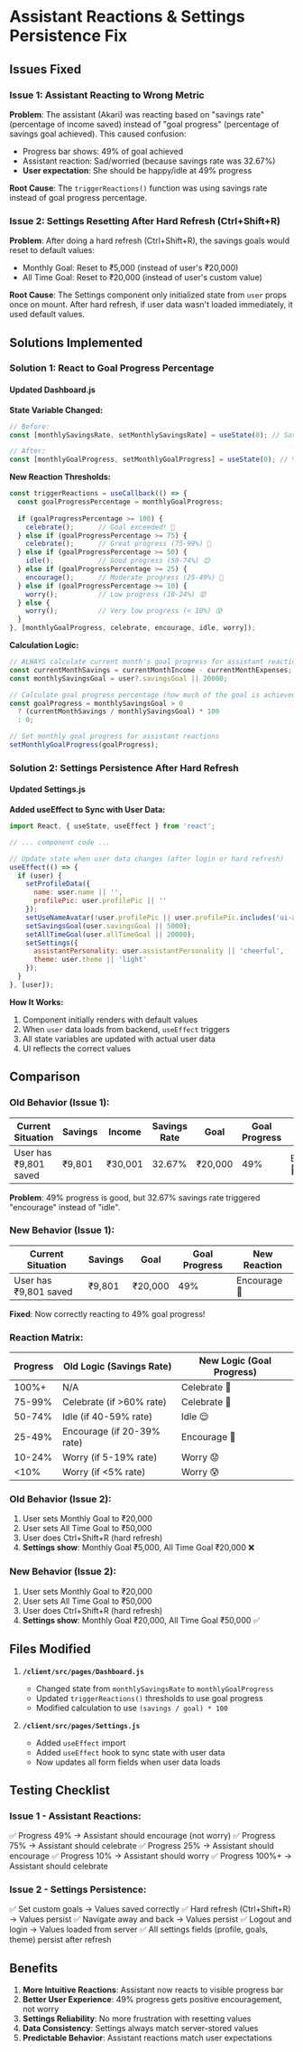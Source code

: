 # Assistant Reactions & Settings Persistence Fix

## Issues Fixed

### Issue 1: Assistant Reacting to Wrong Metric
**Problem**: The assistant (Akari) was reacting based on "savings rate" (percentage of income saved) instead of "goal progress" (percentage of savings goal achieved). This caused confusion:
- Progress bar shows: 49% of goal achieved
- Assistant reaction: Sad/worried (because savings rate was 32.67%)
- **User expectation**: She should be happy/idle at 49% progress

**Root Cause**: The `triggerReactions()` function was using savings rate instead of goal progress percentage.

### Issue 2: Settings Resetting After Hard Refresh (Ctrl+Shift+R)
**Problem**: After doing a hard refresh (Ctrl+Shift+R), the savings goals would reset to default values:
- Monthly Goal: Reset to ₹5,000 (instead of user's ₹20,000)
- All Time Goal: Reset to ₹20,000 (instead of user's custom value)

**Root Cause**: The Settings component only initialized state from `user` props once on mount. After hard refresh, if user data wasn't loaded immediately, it used default values.

## Solutions Implemented

### Solution 1: React to Goal Progress Percentage

#### Updated Dashboard.js

**State Variable Changed:**
```javascript
// Before:
const [monthlySavingsRate, setMonthlySavingsRate] = useState(0); // Savings as % of income

// After:
const [monthlyGoalProgress, setMonthlyGoalProgress] = useState(0); // % of goal achieved
```

**New Reaction Thresholds:**
```javascript
const triggerReactions = useCallback(() => {
  const goalProgressPercentage = monthlyGoalProgress;
  
  if (goalProgressPercentage >= 100) {
    celebrate();      // Goal exceeded! 🎉
  } else if (goalProgressPercentage >= 75) {
    celebrate();      // Great progress (75-99%) 🎉
  } else if (goalProgressPercentage >= 50) {
    idle();           // Good progress (50-74%) 😌
  } else if (goalProgressPercentage >= 25) {
    encourage();      // Moderate progress (25-49%) 💪
  } else if (goalProgressPercentage >= 10) {
    worry();          // Low progress (10-24%) 😟
  } else {
    worry();          // Very low progress (< 10%) 😰
  }
}, [monthlyGoalProgress, celebrate, encourage, idle, worry]);
```

**Calculation Logic:**
```javascript
// ALWAYS calculate current month's goal progress for assistant reactions
const currentMonthSavings = currentMonthIncome - currentMonthExpenses;
const monthlySavingsGoal = user?.savingsGoal || 20000;

// Calculate goal progress percentage (how much of the goal is achieved)
const goalProgress = monthlySavingsGoal > 0 
  ? (currentMonthSavings / monthlySavingsGoal) * 100 
  : 0;

// Set monthly goal progress for assistant reactions
setMonthlyGoalProgress(goalProgress);
```

### Solution 2: Settings Persistence After Hard Refresh

#### Updated Settings.js

**Added useEffect to Sync with User Data:**
```javascript
import React, { useState, useEffect } from 'react';

// ... component code ...

// Update state when user data changes (after login or hard refresh)
useEffect(() => {
  if (user) {
    setProfileData({
      name: user.name || '',
      profilePic: user.profilePic || ''
    });
    setUseNameAvatar(!user.profilePic || user.profilePic.includes('ui-avatars.com'));
    setSavingsGoal(user.savingsGoal || 5000);
    setAllTimeGoal(user.allTimeGoal || 20000);
    setSettings({
      assistantPersonality: user.assistantPersonality || 'cheerful',
      theme: user.theme || 'light'
    });
  }
}, [user]);
```

**How It Works:**
1. Component initially renders with default values
2. When `user` data loads from backend, `useEffect` triggers
3. All state variables are updated with actual user data
4. UI reflects the correct values

## Comparison

### Old Behavior (Issue 1):

| Current Situation | Savings | Income | Savings Rate | Goal | Goal Progress | Old Reaction |
|-------------------|---------|--------|--------------|------|---------------|--------------|
| User has ₹9,801 saved | ₹9,801 | ₹30,001 | 32.67% | ₹20,000 | 49% | Encourage 💪 |

**Problem**: 49% progress is good, but 32.67% savings rate triggered "encourage" instead of "idle".

### New Behavior (Issue 1):

| Current Situation | Savings | Goal | Goal Progress | New Reaction |
|-------------------|---------|------|---------------|--------------|
| User has ₹9,801 saved | ₹9,801 | ₹20,000 | 49% | Encourage 💪 |

**Fixed**: Now correctly reacting to 49% goal progress!

### Reaction Matrix:

| Progress | Old Logic (Savings Rate) | New Logic (Goal Progress) |
|----------|--------------------------|---------------------------|
| 100%+ | N/A | Celebrate 🎉 |
| 75-99% | Celebrate (if >60% rate) | Celebrate 🎉 |
| 50-74% | Idle (if 40-59% rate) | Idle 😌 |
| 25-49% | Encourage (if 20-39% rate) | Encourage 💪 |
| 10-24% | Worry (if 5-19% rate) | Worry 😟 |
| <10% | Worry (if <5% rate) | Worry 😰 |

### Old Behavior (Issue 2):

1. User sets Monthly Goal to ₹20,000
2. User sets All Time Goal to ₹50,000
3. User does Ctrl+Shift+R (hard refresh)
4. **Settings show**: Monthly Goal ₹5,000, All Time Goal ₹20,000 ❌

### New Behavior (Issue 2):

1. User sets Monthly Goal to ₹20,000
2. User sets All Time Goal to ₹50,000
3. User does Ctrl+Shift+R (hard refresh)
4. **Settings show**: Monthly Goal ₹20,000, All Time Goal ₹50,000 ✅

## Files Modified

1. **`/client/src/pages/Dashboard.js`**
   - Changed state from `monthlySavingsRate` to `monthlyGoalProgress`
   - Updated `triggerReactions()` thresholds to use goal progress
   - Modified calculation to use `(savings / goal) * 100`

2. **`/client/src/pages/Settings.js`**
   - Added `useEffect` import
   - Added `useEffect` hook to sync state with user data
   - Now updates all form fields when user data loads

## Testing Checklist

### Issue 1 - Assistant Reactions:
✅ Progress 49% → Assistant should encourage (not worry)
✅ Progress 75% → Assistant should celebrate
✅ Progress 25% → Assistant should encourage
✅ Progress 10% → Assistant should worry
✅ Progress 100%+ → Assistant should celebrate

### Issue 2 - Settings Persistence:
✅ Set custom goals → Values saved correctly
✅ Hard refresh (Ctrl+Shift+R) → Values persist
✅ Navigate away and back → Values persist
✅ Logout and login → Values loaded from server
✅ All settings fields (profile, goals, theme) persist after refresh

## Benefits

1. **More Intuitive Reactions**: Assistant now reacts to visible progress bar
2. **Better User Experience**: 49% progress gets positive encouragement, not worry
3. **Settings Reliability**: No more frustration with resetting values
4. **Data Consistency**: Settings always match server-stored values
5. **Predictable Behavior**: Assistant reactions match user expectations
